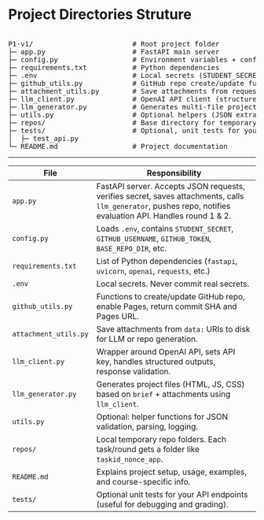 # Project Directories Struture

<pre> 
P1-v1/                        # Root project folder
├─ app.py                     # FastAPI main server
├─ config.py                  # Environment variables + config
├─ requirements.txt           # Python dependencies
├─ .env                       # Local secrets (STUDENT_SECRET, GITHUB_TOKEN, etc.)
├─ github_utils.py            # GitHub repo create/update functions
├─ attachment_utils.py        # Save attachments from requests
├─ llm_client.py              # OpenAI API client (structured outputs)
├─ llm_generator.py           # Generates multi-file project from brief + attachments
├─ utils.py                   # Optional helpers (JSON extraction, validation)
├─ repos/                     # Base directory for temporary repos (from BASE_REPO_DIR)
├─ tests/                     # Optional, unit tests for your API
│  ├─ test_api.py
└─ README.md                  # Project documentation
</pre>

---------

| File                  | Responsibility                                                                                                                                               |
| --------------------- | ------------------------------------------------------------------------------------------------------------------------------------------------------------ |
| `app.py`              | FastAPI server. Accepts JSON requests, verifies secret, saves attachments, calls `llm_generator`, pushes repo, notifies evaluation API. Handles round 1 & 2. |
| `config.py`           | Loads `.env`, contains `STUDENT_SECRET`, `GITHUB_USERNAME`, `GITHUB_TOKEN`, `BASE_REPO_DIR`, etc.                                                            |
| `requirements.txt`    | List of Python dependencies (`fastapi`, `uvicorn`, `openai`, `requests`, etc.)                                                                               |
| `.env`                | Local secrets. Never commit real secrets.                                                                                                                    |
| `github_utils.py`     | Functions to create/update GitHub repo, enable Pages, return commit SHA and Pages URL.                                                                       |
| `attachment_utils.py` | Save attachments from `data:` URIs to disk for LLM or repo generation.                                                                                       |
| `llm_client.py`       | Wrapper around OpenAI API, sets API key, handles structured outputs, response validation.                                                                    |
| `llm_generator.py`    | Generates project files (HTML, JS, CSS) based on `brief` + attachments using `llm_client`.                                                                   |
| `utils.py`            | Optional: helper functions for JSON validation, parsing, logging.                                                                                            |
| `repos/`              | Local temporary repo folders. Each task/round gets a folder like `taskid_nonce_app`.                                                                         |
| `README.md`           | Explains project setup, usage, examples, and course-specific info.                                                                                           |
| `tests/`              | Optional unit tests for your API endpoints (useful for debugging and grading).                                                                               |
